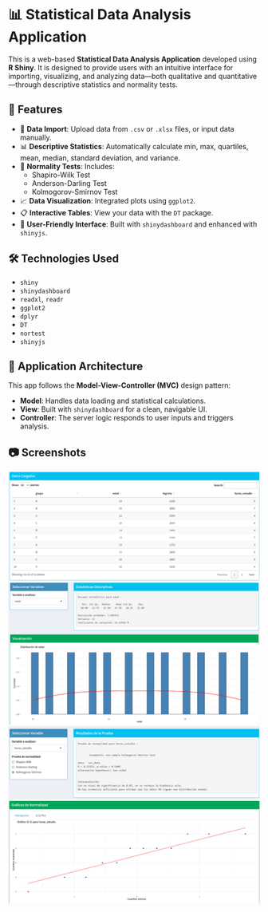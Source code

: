 # 📊 Statistical Data Analysis Application

This is a web-based **Statistical Data Analysis Application** developed using **R Shiny**. It is designed to provide users with an intuitive interface for importing, visualizing, and analyzing data—both qualitative and quantitative—through descriptive statistics and normality tests.

## 🚀 Features

- 📂 **Data Import**: Upload data from `.csv` or `.xlsx` files, or input data manually.
- 📊 **Descriptive Statistics**: Automatically calculate min, max, quartiles, mean, median, standard deviation, and variance.
- 🧪 **Normality Tests**: Includes:
  - Shapiro-Wilk Test
  - Anderson-Darling Test
  - Kolmogorov-Smirnov Test
- 📈 **Data Visualization**: Integrated plots using `ggplot2`.
- 📋 **Interactive Tables**: View your data with the `DT` package.
- 🧠 **User-Friendly Interface**: Built with `shinydashboard` and enhanced with `shinyjs`.

## 🛠️ Technologies Used

- `shiny`
- `shinydashboard`
- `readxl`, `readr`
- `ggplot2`
- `dplyr`
- `DT`
- `nortest`
- `shinyjs`

## 🧱 Application Architecture

This app follows the **Model-View-Controller (MVC)** design pattern:

- **Model**: Handles data loading and statistical calculations.
- **View**: Built with `shinydashboard` for a clean, navigable UI.
- **Controller**: The server logic responds to user inputs and triggers analysis.

## 📷 Screenshots

![distribution graphic](https://github.com/robert1357/normalidad/blob/main/1.png?raw=true)
![distribution graphic](https://github.com/robert1357/normalidad/blob/main/2.png?raw=true)
![distribution graphic](https://github.com/robert1357/normalidad/blob/main/3.png?raw=true)
![distribution graphic](https://github.com/robert1357/normalidad/blob/main/image.png?raw=true)

